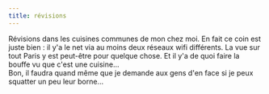 ```yaml
---
title: révisions
---
```


Révisions dans les cuisines communes de mon chez moi. En fait ce coin est
juste bien : il y'a le net via au moins deux réseaux wifi différents. La vue
sur tout Paris y est peut-être pour quelque chose. Et il y'a de quoi faire la
bouffe vu que c'est une cuisine...  
Bon, il faudra quand même que je demande aux gens d'en face si je peux
squatter un peu leur borne...

